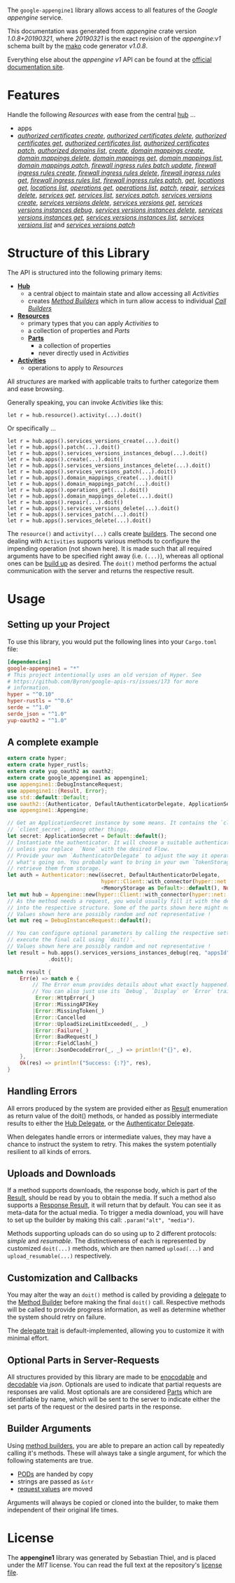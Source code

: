 <!---
DO NOT EDIT !
This file was generated automatically from 'src/mako/api/README.md.mako'
DO NOT EDIT !
-->
The `google-appengine1` library allows access to all features of the *Google appengine* service.

This documentation was generated from *appengine* crate version *1.0.8+20190321*, where *20190321* is the exact revision of the *appengine:v1* schema built by the [mako](http://www.makotemplates.org/) code generator *v1.0.8*.

Everything else about the *appengine* *v1* API can be found at the
[official documentation site](https://cloud.google.com/appengine/docs/admin-api/).
# Features

Handle the following *Resources* with ease from the central [hub](https://docs.rs/google-appengine1/1.0.8+20190321/google_appengine1/struct.Appengine.html) ... 

* apps
 * [*authorized certificates create*](https://docs.rs/google-appengine1/1.0.8+20190321/google_appengine1/struct.AppAuthorizedCertificateCreateCall.html), [*authorized certificates delete*](https://docs.rs/google-appengine1/1.0.8+20190321/google_appengine1/struct.AppAuthorizedCertificateDeleteCall.html), [*authorized certificates get*](https://docs.rs/google-appengine1/1.0.8+20190321/google_appengine1/struct.AppAuthorizedCertificateGetCall.html), [*authorized certificates list*](https://docs.rs/google-appengine1/1.0.8+20190321/google_appengine1/struct.AppAuthorizedCertificateListCall.html), [*authorized certificates patch*](https://docs.rs/google-appengine1/1.0.8+20190321/google_appengine1/struct.AppAuthorizedCertificatePatchCall.html), [*authorized domains list*](https://docs.rs/google-appengine1/1.0.8+20190321/google_appengine1/struct.AppAuthorizedDomainListCall.html), [*create*](https://docs.rs/google-appengine1/1.0.8+20190321/google_appengine1/struct.AppCreateCall.html), [*domain mappings create*](https://docs.rs/google-appengine1/1.0.8+20190321/google_appengine1/struct.AppDomainMappingCreateCall.html), [*domain mappings delete*](https://docs.rs/google-appengine1/1.0.8+20190321/google_appengine1/struct.AppDomainMappingDeleteCall.html), [*domain mappings get*](https://docs.rs/google-appengine1/1.0.8+20190321/google_appengine1/struct.AppDomainMappingGetCall.html), [*domain mappings list*](https://docs.rs/google-appengine1/1.0.8+20190321/google_appengine1/struct.AppDomainMappingListCall.html), [*domain mappings patch*](https://docs.rs/google-appengine1/1.0.8+20190321/google_appengine1/struct.AppDomainMappingPatchCall.html), [*firewall ingress rules batch update*](https://docs.rs/google-appengine1/1.0.8+20190321/google_appengine1/struct.AppFirewallIngressRuleBatchUpdateCall.html), [*firewall ingress rules create*](https://docs.rs/google-appengine1/1.0.8+20190321/google_appengine1/struct.AppFirewallIngressRuleCreateCall.html), [*firewall ingress rules delete*](https://docs.rs/google-appengine1/1.0.8+20190321/google_appengine1/struct.AppFirewallIngressRuleDeleteCall.html), [*firewall ingress rules get*](https://docs.rs/google-appengine1/1.0.8+20190321/google_appengine1/struct.AppFirewallIngressRuleGetCall.html), [*firewall ingress rules list*](https://docs.rs/google-appengine1/1.0.8+20190321/google_appengine1/struct.AppFirewallIngressRuleListCall.html), [*firewall ingress rules patch*](https://docs.rs/google-appengine1/1.0.8+20190321/google_appengine1/struct.AppFirewallIngressRulePatchCall.html), [*get*](https://docs.rs/google-appengine1/1.0.8+20190321/google_appengine1/struct.AppGetCall.html), [*locations get*](https://docs.rs/google-appengine1/1.0.8+20190321/google_appengine1/struct.AppLocationGetCall.html), [*locations list*](https://docs.rs/google-appengine1/1.0.8+20190321/google_appengine1/struct.AppLocationListCall.html), [*operations get*](https://docs.rs/google-appengine1/1.0.8+20190321/google_appengine1/struct.AppOperationGetCall.html), [*operations list*](https://docs.rs/google-appengine1/1.0.8+20190321/google_appengine1/struct.AppOperationListCall.html), [*patch*](https://docs.rs/google-appengine1/1.0.8+20190321/google_appengine1/struct.AppPatchCall.html), [*repair*](https://docs.rs/google-appengine1/1.0.8+20190321/google_appengine1/struct.AppRepairCall.html), [*services delete*](https://docs.rs/google-appengine1/1.0.8+20190321/google_appengine1/struct.AppServiceDeleteCall.html), [*services get*](https://docs.rs/google-appengine1/1.0.8+20190321/google_appengine1/struct.AppServiceGetCall.html), [*services list*](https://docs.rs/google-appengine1/1.0.8+20190321/google_appengine1/struct.AppServiceListCall.html), [*services patch*](https://docs.rs/google-appengine1/1.0.8+20190321/google_appengine1/struct.AppServicePatchCall.html), [*services versions create*](https://docs.rs/google-appengine1/1.0.8+20190321/google_appengine1/struct.AppServiceVersionCreateCall.html), [*services versions delete*](https://docs.rs/google-appengine1/1.0.8+20190321/google_appengine1/struct.AppServiceVersionDeleteCall.html), [*services versions get*](https://docs.rs/google-appengine1/1.0.8+20190321/google_appengine1/struct.AppServiceVersionGetCall.html), [*services versions instances debug*](https://docs.rs/google-appengine1/1.0.8+20190321/google_appengine1/struct.AppServiceVersionInstanceDebugCall.html), [*services versions instances delete*](https://docs.rs/google-appengine1/1.0.8+20190321/google_appengine1/struct.AppServiceVersionInstanceDeleteCall.html), [*services versions instances get*](https://docs.rs/google-appengine1/1.0.8+20190321/google_appengine1/struct.AppServiceVersionInstanceGetCall.html), [*services versions instances list*](https://docs.rs/google-appengine1/1.0.8+20190321/google_appengine1/struct.AppServiceVersionInstanceListCall.html), [*services versions list*](https://docs.rs/google-appengine1/1.0.8+20190321/google_appengine1/struct.AppServiceVersionListCall.html) and [*services versions patch*](https://docs.rs/google-appengine1/1.0.8+20190321/google_appengine1/struct.AppServiceVersionPatchCall.html)




# Structure of this Library

The API is structured into the following primary items:

* **[Hub](https://docs.rs/google-appengine1/1.0.8+20190321/google_appengine1/struct.Appengine.html)**
    * a central object to maintain state and allow accessing all *Activities*
    * creates [*Method Builders*](https://docs.rs/google-appengine1/1.0.8+20190321/google_appengine1/trait.MethodsBuilder.html) which in turn
      allow access to individual [*Call Builders*](https://docs.rs/google-appengine1/1.0.8+20190321/google_appengine1/trait.CallBuilder.html)
* **[Resources](https://docs.rs/google-appengine1/1.0.8+20190321/google_appengine1/trait.Resource.html)**
    * primary types that you can apply *Activities* to
    * a collection of properties and *Parts*
    * **[Parts](https://docs.rs/google-appengine1/1.0.8+20190321/google_appengine1/trait.Part.html)**
        * a collection of properties
        * never directly used in *Activities*
* **[Activities](https://docs.rs/google-appengine1/1.0.8+20190321/google_appengine1/trait.CallBuilder.html)**
    * operations to apply to *Resources*

All *structures* are marked with applicable traits to further categorize them and ease browsing.

Generally speaking, you can invoke *Activities* like this:

```Rust,ignore
let r = hub.resource().activity(...).doit()
```

Or specifically ...

```ignore
let r = hub.apps().services_versions_create(...).doit()
let r = hub.apps().patch(...).doit()
let r = hub.apps().services_versions_instances_debug(...).doit()
let r = hub.apps().create(...).doit()
let r = hub.apps().services_versions_instances_delete(...).doit()
let r = hub.apps().services_versions_patch(...).doit()
let r = hub.apps().domain_mappings_create(...).doit()
let r = hub.apps().domain_mappings_patch(...).doit()
let r = hub.apps().operations_get(...).doit()
let r = hub.apps().domain_mappings_delete(...).doit()
let r = hub.apps().repair(...).doit()
let r = hub.apps().services_versions_delete(...).doit()
let r = hub.apps().services_patch(...).doit()
let r = hub.apps().services_delete(...).doit()
```

The `resource()` and `activity(...)` calls create [builders][builder-pattern]. The second one dealing with `Activities` 
supports various methods to configure the impending operation (not shown here). It is made such that all required arguments have to be 
specified right away (i.e. `(...)`), whereas all optional ones can be [build up][builder-pattern] as desired.
The `doit()` method performs the actual communication with the server and returns the respective result.

# Usage

## Setting up your Project

To use this library, you would put the following lines into your `Cargo.toml` file:

```toml
[dependencies]
google-appengine1 = "*"
# This project intentionally uses an old version of Hyper. See
# https://github.com/Byron/google-apis-rs/issues/173 for more
# information.
hyper = "^0.10"
hyper-rustls = "^0.6"
serde = "^1.0"
serde_json = "^1.0"
yup-oauth2 = "^1.0"
```

## A complete example

```Rust
extern crate hyper;
extern crate hyper_rustls;
extern crate yup_oauth2 as oauth2;
extern crate google_appengine1 as appengine1;
use appengine1::DebugInstanceRequest;
use appengine1::{Result, Error};
use std::default::Default;
use oauth2::{Authenticator, DefaultAuthenticatorDelegate, ApplicationSecret, MemoryStorage};
use appengine1::Appengine;

// Get an ApplicationSecret instance by some means. It contains the `client_id` and 
// `client_secret`, among other things.
let secret: ApplicationSecret = Default::default();
// Instantiate the authenticator. It will choose a suitable authentication flow for you, 
// unless you replace  `None` with the desired Flow.
// Provide your own `AuthenticatorDelegate` to adjust the way it operates and get feedback about 
// what's going on. You probably want to bring in your own `TokenStorage` to persist tokens and
// retrieve them from storage.
let auth = Authenticator::new(&secret, DefaultAuthenticatorDelegate,
                              hyper::Client::with_connector(hyper::net::HttpsConnector::new(hyper_rustls::TlsClient::new())),
                              <MemoryStorage as Default>::default(), None);
let mut hub = Appengine::new(hyper::Client::with_connector(hyper::net::HttpsConnector::new(hyper_rustls::TlsClient::new())), auth);
// As the method needs a request, you would usually fill it with the desired information
// into the respective structure. Some of the parts shown here might not be applicable !
// Values shown here are possibly random and not representative !
let mut req = DebugInstanceRequest::default();

// You can configure optional parameters by calling the respective setters at will, and
// execute the final call using `doit()`.
// Values shown here are possibly random and not representative !
let result = hub.apps().services_versions_instances_debug(req, "appsId", "servicesId", "versionsId", "instancesId")
             .doit();

match result {
    Err(e) => match e {
        // The Error enum provides details about what exactly happened.
        // You can also just use its `Debug`, `Display` or `Error` traits
         Error::HttpError(_)
        |Error::MissingAPIKey
        |Error::MissingToken(_)
        |Error::Cancelled
        |Error::UploadSizeLimitExceeded(_, _)
        |Error::Failure(_)
        |Error::BadRequest(_)
        |Error::FieldClash(_)
        |Error::JsonDecodeError(_, _) => println!("{}", e),
    },
    Ok(res) => println!("Success: {:?}", res),
}

```
## Handling Errors

All errors produced by the system are provided either as [Result](https://docs.rs/google-appengine1/1.0.8+20190321/google_appengine1/enum.Result.html) enumeration as return value of 
the doit() methods, or handed as possibly intermediate results to either the 
[Hub Delegate](https://docs.rs/google-appengine1/1.0.8+20190321/google_appengine1/trait.Delegate.html), or the [Authenticator Delegate](https://docs.rs/yup-oauth2/*/yup_oauth2/trait.AuthenticatorDelegate.html).

When delegates handle errors or intermediate values, they may have a chance to instruct the system to retry. This 
makes the system potentially resilient to all kinds of errors.

## Uploads and Downloads
If a method supports downloads, the response body, which is part of the [Result](https://docs.rs/google-appengine1/1.0.8+20190321/google_appengine1/enum.Result.html), should be
read by you to obtain the media.
If such a method also supports a [Response Result](https://docs.rs/google-appengine1/1.0.8+20190321/google_appengine1/trait.ResponseResult.html), it will return that by default.
You can see it as meta-data for the actual media. To trigger a media download, you will have to set up the builder by making
this call: `.param("alt", "media")`.

Methods supporting uploads can do so using up to 2 different protocols: 
*simple* and *resumable*. The distinctiveness of each is represented by customized 
`doit(...)` methods, which are then named `upload(...)` and `upload_resumable(...)` respectively.

## Customization and Callbacks

You may alter the way an `doit()` method is called by providing a [delegate](https://docs.rs/google-appengine1/1.0.8+20190321/google_appengine1/trait.Delegate.html) to the 
[Method Builder](https://docs.rs/google-appengine1/1.0.8+20190321/google_appengine1/trait.CallBuilder.html) before making the final `doit()` call. 
Respective methods will be called to provide progress information, as well as determine whether the system should 
retry on failure.

The [delegate trait](https://docs.rs/google-appengine1/1.0.8+20190321/google_appengine1/trait.Delegate.html) is default-implemented, allowing you to customize it with minimal effort.

## Optional Parts in Server-Requests

All structures provided by this library are made to be [enocodable](https://docs.rs/google-appengine1/1.0.8+20190321/google_appengine1/trait.RequestValue.html) and 
[decodable](https://docs.rs/google-appengine1/1.0.8+20190321/google_appengine1/trait.ResponseResult.html) via *json*. Optionals are used to indicate that partial requests are responses 
are valid.
Most optionals are are considered [Parts](https://docs.rs/google-appengine1/1.0.8+20190321/google_appengine1/trait.Part.html) which are identifiable by name, which will be sent to 
the server to indicate either the set parts of the request or the desired parts in the response.

## Builder Arguments

Using [method builders](https://docs.rs/google-appengine1/1.0.8+20190321/google_appengine1/trait.CallBuilder.html), you are able to prepare an action call by repeatedly calling it's methods.
These will always take a single argument, for which the following statements are true.

* [PODs][wiki-pod] are handed by copy
* strings are passed as `&str`
* [request values](https://docs.rs/google-appengine1/1.0.8+20190321/google_appengine1/trait.RequestValue.html) are moved

Arguments will always be copied or cloned into the builder, to make them independent of their original life times.

[wiki-pod]: http://en.wikipedia.org/wiki/Plain_old_data_structure
[builder-pattern]: http://en.wikipedia.org/wiki/Builder_pattern
[google-go-api]: https://github.com/google/google-api-go-client

# License
The **appengine1** library was generated by Sebastian Thiel, and is placed 
under the *MIT* license.
You can read the full text at the repository's [license file][repo-license].

[repo-license]: https://github.com/Byron/google-apis-rsblob/master/LICENSE.md
